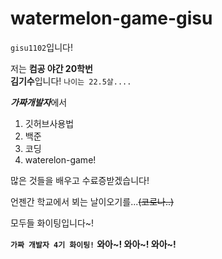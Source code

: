 # watermelon-game-gisu
`gisu1102`입니다!


저는 **컴공 야간 20학번**  
**김기수**입니다!
`나이는 22.5살....`

***가짜개발자***에서 
 1. 깃허브사용법 
 2. 백준
 3. 코딩
 4. waterelon-game!
 
많은 것들을 배우고 수료증받겠습니다!

언젠간 학교에서 뵈는 날이오기를...~~(코로나..)~~

모두들 화이팅입니다~!

**`가짜 개발자 4기 화이팅!`**
**와아~! 와아~! 와아~!**


